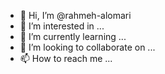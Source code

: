 - 👋 Hi, I’m @rahmeh-alomari
- 👀 I’m interested in ...
- 🌱 I’m currently learning ...
- 💞️ I’m looking to collaborate on ...
- 📫 How to reach me ...

<!---
rahmeh-alomari/rahmeh-alomari is a ✨ special ✨ repository because its `README.md` (this file) appears on your GitHub profile.
You can click the Preview link to take a look at your changes.
--->
